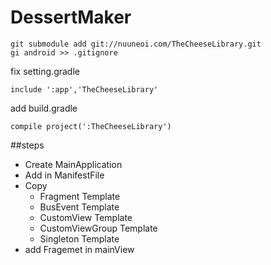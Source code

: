 DessertMaker
============

```
git submodule add git://nuuneoi.com/TheCheeseLibrary.git
gi android >> .gitignore 
```
fix setting.gradle
```
include ':app','TheCheeseLibrary'
```
add build.gradle
```
compile project(':TheCheeseLibrary') 
```
##steps
- Create MainApplication
- Add in ManifestFile
- Copy
   - Fragment Template
   - BusEvent Template
   - CustomView Template
   - CustomViewGroup Template
   - Singleton Template
- add Fragemet in mainView

